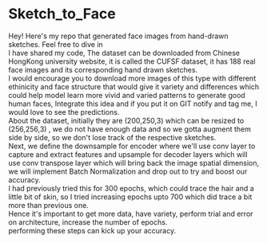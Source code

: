 # Sketch_to_Face
Hey! Here's my repo that generated face images from hand-drawn sketches. Feel free to dive in
</br>
I have shared my code, The dataset can be downloaded from Chinese HongKong university website, it is called the CUFSF dataset, it has 188 real face images and its corresponding hand drawn sketches. <br>
I would encourage you to download more images of this type with different ethinicity and face structure that would give it variety and differences which could help model learn more vivid and varied patterns to generate good human faces, Integrate this idea and if you put it on GIT notify and tag me, I would love to see the predictions.
</br>
About the dataset, initially they are (200,250,3) which can be resized to (256,256,3) , we do not have enough data and so we gotta augment them side by side, so we don't lose track of the respective sketches. </br>
Next, we define the downsample for encoder where we'll use conv layer to capture and extract features and upsample for decoder layers which will use conv transpose layer which will bring back the image spatial dimension, we will implement Batch Normalization and drop out to try and boost our accuracy. 
</br>
I had previously tried this for 300 epochs, which could trace the hair and a little bit of skin, so I tried increasing epochs upto 700 which did trace a bit more than previous one.</br>
Hence it's important to get more data, have variety, perform trial and error on architecture, increase the number of epochs. </br> performing these steps can kick up your accuracy. 

